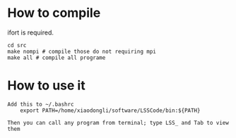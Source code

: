 
# How to compile

ifort is required.

	cd src 
	make nompi # compile those do not requiring mpi
	make all # compile all programe

# How to use it

	Add this to ~/.bashrc
		export PATH=/home/xiaodongli/software/LSSCode/bin:${PATH}

	Then you can call any program from terminal; type LSS_ and Tab to view them


